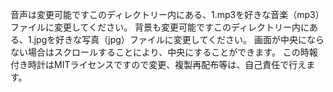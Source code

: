 音声は変更可能ですこのディレクトリー内にある、1.mp3を好きな音楽（mp3）ファイルに変更してください。
背景も変更可能ですこのディレクトリー内にある、1.jpgを好きな写真（jpg）ファイルに変更してください。
画面が中央にならない場合はスクロールすることにより、中央にすることができます。
この時報付き時計はMITライセンスですので変更、複製再配布等は、自己責任で行えます。